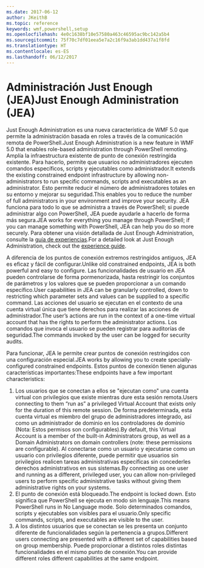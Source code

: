```yaml
---
ms.date: 2017-06-12
author: JKeithB
ms.topic: reference
keywords: wmf,powershell,setup
ms.openlocfilehash: 4e0c1638bf10e57580a463c46595ac9bc142a5b4
ms.sourcegitcommit: 75f70c7df01eea5e7a2c16f9a3ab1dd437a1f8fd
ms.translationtype: HT
ms.contentlocale: es-ES
ms.lasthandoff: 06/12/2017
---
```

# <a name="just-enough-administration-jea"></a><span data-ttu-id="6c7dc-102">Administración Just Enough (JEA)</span><span class="sxs-lookup"><span data-stu-id="6c7dc-102">Just Enough Administration (JEA)</span></span>
<span data-ttu-id="6c7dc-103">Just Enough Administration es una nueva característica de WMF 5.0 que permite la administración basada en roles a través de la comunicación remota de PowerShell.</span><span class="sxs-lookup"><span data-stu-id="6c7dc-103">Just Enough Administration is a new feature in WMF 5.0 that enables role-based administration through PowerShell remoting.</span></span>  <span data-ttu-id="6c7dc-104">Amplía la infraestructura existente de punto de conexión restringida existente. Para hacerlo, permite que usuarios no administradores ejecuten comandos específicos, scripts y ejecutables como administrador.</span><span class="sxs-lookup"><span data-stu-id="6c7dc-104">It extends the existing constrained endpoint infrastructure by allowing non-administrators to run specific commands, scripts and executables as an administrator.</span></span>  <span data-ttu-id="6c7dc-105">Esto permite reducir el número de administradores totales en su entorno y mejorar su seguridad.</span><span class="sxs-lookup"><span data-stu-id="6c7dc-105">This enables you to reduce the number of full administrators in your environment and improve your security.</span></span>  <span data-ttu-id="6c7dc-106">JEA funciona para todo lo que se administra a través de PowerShell; si puede administrar algo con PowerShell, JEA puede ayudarle a hacerlo de forma más segura.</span><span class="sxs-lookup"><span data-stu-id="6c7dc-106">JEA works for everything you manage through PowerShell; if you can manage something with PowerShell, JEA can help you do so more securely.</span></span>  <span data-ttu-id="6c7dc-107">Para obtener una visión detallada de Just Enough Administration, consulte la [guía de experiencias](http://aka.ms/JEA).</span><span class="sxs-lookup"><span data-stu-id="6c7dc-107">For a detailed look at Just Enough Administration, check out the [experience guide](http://aka.ms/JEA).</span></span>

<span data-ttu-id="6c7dc-108">A diferencia de los puntos de conexión extremos restringidos antiguos, JEA es eficaz y fácil de configurar.</span><span class="sxs-lookup"><span data-stu-id="6c7dc-108">Unlike old constrained endpoints, JEA is both powerful and easy to configure.</span></span>  <span data-ttu-id="6c7dc-109">Las funcionalidades de usuario en JEA pueden controlarse de forma pormenorizada, hasta restringir los conjuntos de parámetros y los valores que se pueden proporcionar a un comando específico.</span><span class="sxs-lookup"><span data-stu-id="6c7dc-109">User capabilities in JEA can be granularly controlled, down to restricting which parameter sets and values can be supplied to a specific command.</span></span> <span data-ttu-id="6c7dc-110">Las acciones del usuario se ejecutan en el contexto de una cuenta virtual única que tiene derechos para realizar las acciones de administrador.</span><span class="sxs-lookup"><span data-stu-id="6c7dc-110">The user’s actions are run in the context of a one-time virtual account that has the rights to perform the administrator actions.</span></span>  <span data-ttu-id="6c7dc-111">Los comandos que invoca el usuario se pueden registrar para auditorías de seguridad.</span><span class="sxs-lookup"><span data-stu-id="6c7dc-111">The commands invoked by the user can be logged for security audits.</span></span>

<span data-ttu-id="6c7dc-112">Para funcionar, JEA le permite crear puntos de conexión restringidos con una configuración especial.</span><span class="sxs-lookup"><span data-stu-id="6c7dc-112">JEA works by allowing you to create specially-configured constrained endpoints.</span></span>  <span data-ttu-id="6c7dc-113">Estos puntos de conexión tienen algunas características importantes:</span><span class="sxs-lookup"><span data-stu-id="6c7dc-113">These endpoints have a few important characteristics:</span></span>

1. <span data-ttu-id="6c7dc-114">Los usuarios que se conectan a ellos se "ejecutan como" una cuenta virtual con privilegios que existe mientras dure esta sesión remota.</span><span class="sxs-lookup"><span data-stu-id="6c7dc-114">Users connecting to them “run as” a privileged Virtual Account that exists only for the duration of this remote session.</span></span>  <span data-ttu-id="6c7dc-115">De forma predeterminada, esta cuenta virtual es miembro del grupo de administradores integrado, así como un administrador de dominio en los controladores de dominio (Nota: Estos permisos son configurables).</span><span class="sxs-lookup"><span data-stu-id="6c7dc-115">By default, this Virtual Account is a member of the built-in Administrators group, as well as a Domain Administrators on domain controllers (note: these permissions are configurable).</span></span> <span data-ttu-id="6c7dc-116">Al conectarse como un usuario y ejecutarse como un usuario con privilegios diferente, puede permitir que usuarios sin privilegios realicen tareas administrativas específicas sin concederles derechos administrativos en sus sistemas.</span><span class="sxs-lookup"><span data-stu-id="6c7dc-116">By connecting as one user and running as a different, privileged user, you can allow non-privileged users to perform specific administrative tasks without giving them administrative rights on your systems.</span></span>
2. <span data-ttu-id="6c7dc-117">El punto de conexión está bloqueado.</span><span class="sxs-lookup"><span data-stu-id="6c7dc-117">The endpoint is locked down.</span></span>  <span data-ttu-id="6c7dc-118">Esto significa que PowerShell se ejecuta en modo sin lenguaje.</span><span class="sxs-lookup"><span data-stu-id="6c7dc-118">This means PowerShell runs in No Language mode.</span></span>  <span data-ttu-id="6c7dc-119">Solo determinados comandos, scripts y ejecutables son visibles para el usuario.</span><span class="sxs-lookup"><span data-stu-id="6c7dc-119">Only specific commands, scripts, and executables are visible to the user.</span></span>
3. <span data-ttu-id="6c7dc-120">A los distintos usuarios que se conectan se les presenta un conjunto diferente de funcionalidades según la pertenencia a grupos.</span><span class="sxs-lookup"><span data-stu-id="6c7dc-120">Different users connecting are presented with a different set of capabilities based on group membership.</span></span>  <span data-ttu-id="6c7dc-121">Puede proporcionar a distintos roles distintas funcionalidades en el mismo punto de conexión.</span><span class="sxs-lookup"><span data-stu-id="6c7dc-121">You can provide different roles different capabilities at the same endpoint.</span></span>

